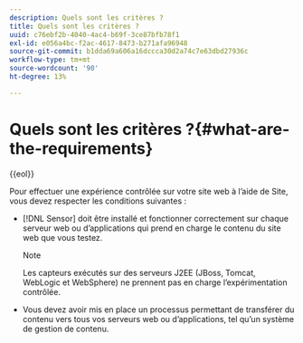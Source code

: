 ```yaml
---
description: Quels sont les critères ?
title: Quels sont les critères ?
uuid: c76ebf2b-4040-4ac4-b69f-3ce87bfb78f1
exl-id: e056a4bc-f2ac-4617-8473-b271afa96948
source-git-commit: b1dda69a606a16dccca30d2a74c7e63dbd27936c
workflow-type: tm+mt
source-wordcount: '90'
ht-degree: 13%

---
```


# Quels sont les critères ?{#what-are-the-requirements}

{{eol}}

Pour effectuer une expérience contrôlée sur votre site web à l’aide de Site, vous devez respecter les conditions suivantes :

* [!DNL Sensor] doit être installé et fonctionner correctement sur chaque serveur web ou d’applications qui prend en charge le contenu du site web que vous testez.

   >[!NOTE]
   >
   >Les capteurs exécutés sur des serveurs J2EE (JBoss, Tomcat, WebLogic et WebSphere) ne prennent pas en charge l’expérimentation contrôlée.

* Vous devez avoir mis en place un processus permettant de transférer du contenu vers tous vos serveurs web ou d’applications, tel qu’un système de gestion de contenu.
